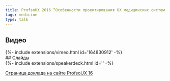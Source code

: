 ```yaml
---
title: ProfsoUX 2016 “Особенности проектирования UX медицинских систем и приложений”
tags: medicine
type: talk
---
```

## Видео
<div>{%- include extensions/vimeo.html id='164830912' -%}</div>
## Слайды
<div>{%- include extensions/speakerdeck.html id='' -%}</div>

[Страница доклада на сайте ProfsoUX 16](http://2016.profsoux.ru/papers/paper-138)
<!--more-->
